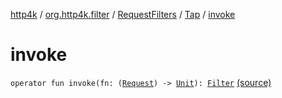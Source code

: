 [http4k](../../../index.md) / [org.http4k.filter](../../index.md) / [RequestFilters](../index.md) / [Tap](index.md) / [invoke](./invoke.md)

# invoke

`operator fun invoke(fn: (`[`Request`](../../../org.http4k.core/-request/index.md)`) -> `[`Unit`](https://kotlinlang.org/api/latest/jvm/stdlib/kotlin/-unit/index.html)`): `[`Filter`](../../../org.http4k.core/-filter/index.md) [(source)](https://github.com/http4k/http4k/blob/master/http4k-core/src/main/kotlin/org/http4k/filter/RequestFilters.kt#L15)